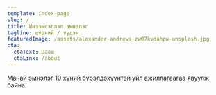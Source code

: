 ```yaml
---
template: index-page
slug: /
title: Инээмсэглэл эмнэлэг
tagline: шүдний / үүдэн
featuredImage: /assets/alexander-andrews-zw07kvdahpw-unsplash.jpg
cta:
  ctaText: Цааш
  ctaLink: /about
---
```

Манай эмнэлэг 10 хүний бүрэлдэхүүнтэй үйл ажиллагаагаа явуулж байна.